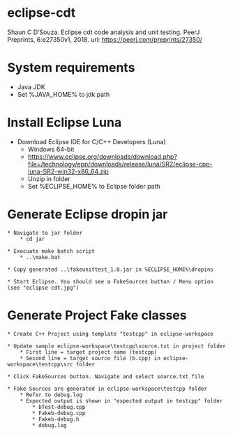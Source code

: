 # eclipse-cdt

Shaun C D’Souza. Eclipse cdt code analysis and unit testing. PeerJ Preprints, 6:e27350v1,
2018. url: https://peerj.com/preprints/27350/

# System requirements
* Java JDK
* Set %JAVA_HOME% to jdk path

# Install Eclipse Luna
* Download Eclipse IDE for C/C++ Developers (Luna)
	* Windows 64-bit
	* https://www.eclipse.org/downloads/download.php?file=/technology/epp/downloads/release/luna/SR2/eclipse-cpp-luna-SR2-win32-x86_64.zip
	* Unzip in folder
	* Set %ECLIPSE_HOME% to Eclipse folder path

# Generate Eclipse dropin jar
	* Navigate to jar folder
		* cd jar

	* Execuate make batch script
		* ..\make.bat

	* Copy generated ..\fakeunittest_1.0.jar in %ECLIPSE_HOME%\dropins

	* Start Eclipse. You should see a FakeSources button / Menu option (see "eclipse cdt.jpg")

# Generate Project Fake classes 
	* Create C++ Project using template "testcpp" in eclipse-workspace

	* Update sample eclipse-workspace\testcpp\source.txt in project folder
		* First line = target project name (testcpp)
		* Second line = target source file (b.cpp) in eclipse-workspace\testcpp\src folder

	* Click FakeSources button. Navigate and select source.txt file

	* Fake Sources are generated in eclipse-workspace\testcpp folder
		* Refer to debug.log
		* Expected output is shown in "expected output in testcpp" folder
			* bTest-debug.cpp
			* Fakeb-debug.cpp
			* Fakeb-debug.h
			* debug.log

